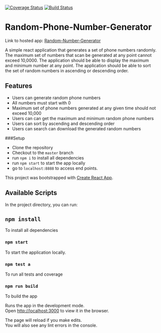[![Coverage Status](https://coveralls.io/repos/github/ddouglasz/Random-Phone-Number-Generator/badge.svg?branch=master)](https://coveralls.io/github/ddouglasz/Random-Phone-Number-Generator?branch=master)
[![Build Status](https://travis-ci.org/ddouglasz/Random-Phone-Number-Generator.svg?branch=master)](https://travis-ci.org/ddouglasz/Random-Phone-Number-Generator)



# Random-Phone-Number-Generator

Link to hosted app: [Random-Number-Generator](https://random-phone-number-generatorr.herokuapp.com/)

A simple react application that generates a  set of phone numbers randomly. 
The maximum set of numbers that scan be generated at any point cannot exceed 10,0000.
The application should be able to display the maximum and minimum number at any point.
The application should be able to sort the set of random numbers in ascending or descending order.


## Features
* Users can generate random phone numbers
* All numbers must start with 0
* Maximum set of phone numbers generated at any given time        should not exceed 10,000
* Users can can get the maximum and minimum random phone numbers
* Users can sort by ascending and descending order
* Users can search can download the generated random numbers


###Setup

* Clone the repository
* Checkout to the `master` branch
* run `npm i` to install all dependencies
* run `npm start` to start the app locally
* go to `localhost:8888` to access end points.


This project was bootstrapped with [Create React App](https://github.com/facebook/create-react-app).

## Available Scripts

In the project directory, you can run:

## `npm install`
To install all dependencies

### `npm start` 
To start the application locally.

### `npm test a`
To run all tests and coverage

### `npm run build`
To build the app
 

Runs the app in the development mode.<br>
Open [http://localhost:3000](http://localhost:3000) to view it in the browser.

The page will reload if you make edits.<br>
You will also see any lint errors in the console.


 







